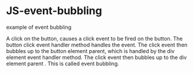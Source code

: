 # JS-event-bubbling
example of event bubbling
 
A click on the button, causes a click event to be fired on the button. The button click event handler method handles the event. The click event then bubbles up to the button element parent, which is handled by the div element event handler method. The click event then bubbles up to the div element parent . This is called event bubbling.
